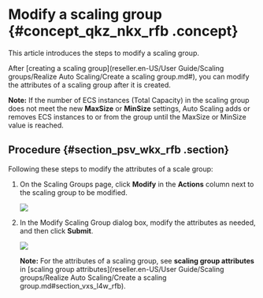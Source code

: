 # Modify a scaling group {#concept_qkz_nkx_rfb .concept}

This article introduces the steps to modify a scaling group.

After [creating a scaling group](reseller.en-US/User Guide/Scaling groups/Realize Auto Scaling/Create a scaling group.md#), you can modify the attributes of a scaling group after it is created.

**Note:** If the number of ECS instances \(Total Capacity\) in the scaling group does not meet the new **MaxSize** or **MinSize** settings, Auto Scaling adds or removes ECS instances to or from the group until the MaxSize or MinSize value is reached.

## Procedure {#section_psv_wkx_rfb .section}

Following these steps to modify the attributes of a scale group:

1.  On the Scaling Groups page, click **Modify** in the **Actions** column next to the scaling group to be modified.

    ![](http://static-aliyun-doc.oss-cn-hangzhou.aliyuncs.com/assets/img/40591/154227319632045_en-US.png)

2.  In the Modify Scaling Group dialog box, modify the attributes as needed, and then click **Submit**.

    ![](http://static-aliyun-doc.oss-cn-hangzhou.aliyuncs.com/assets/img/40591/154227319632046_en-US.png)

    **Note:** For the attributes of a scaling group, see **scaling group attributes** in [scaling group attributes](reseller.en-US/User Guide/Scaling groups/Realize Auto Scaling/Create a scaling group.md#section_vxs_l4w_rfb).


